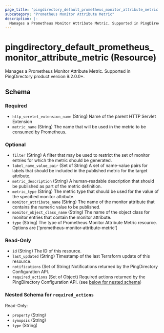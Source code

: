 ```yaml
---
page_title: "pingdirectory_default_prometheus_monitor_attribute_metric Resource - terraform-provider-pingdirectory"
subcategory: "Prometheus Monitor Attribute Metric"
description: |-
  Manages a Prometheus Monitor Attribute Metric. Supported in PingDirectory product version 9.2.0.0+.
---
```


# pingdirectory_default_prometheus_monitor_attribute_metric (Resource)

Manages a Prometheus Monitor Attribute Metric. Supported in PingDirectory product version 9.2.0.0+.



<!-- schema generated by tfplugindocs -->
## Schema

### Required

- `http_servlet_extension_name` (String) Name of the parent HTTP Servlet Extension
- `metric_name` (String) The name that will be used in the metric to be consumed by Prometheus.

### Optional

- `filter` (String) A filter that may be used to restrict the set of monitor entries for which the metric should be generated.
- `label_name_value_pair` (Set of String) A set of name-value pairs for labels that should be included in the published metric for the target attribute.
- `metric_description` (String) A human-readable description that should be published as part of the metric definition.
- `metric_type` (String) The metric type that should be used for the value of the specified monitor attribute.
- `monitor_attribute_name` (String) The name of the monitor attribute that contains the numeric value to be published.
- `monitor_object_class_name` (String) The name of the object class for monitor entries that contain the monitor attribute.
- `type` (String) The type of Prometheus Monitor Attribute Metric resource. Options are ['prometheus-monitor-attribute-metric']

### Read-Only

- `id` (String) The ID of this resource.
- `last_updated` (String) Timestamp of the last Terraform update of this resource.
- `notifications` (Set of String) Notifications returned by the PingDirectory Configuration API.
- `required_actions` (Set of Object) Required actions returned by the PingDirectory Configuration API. (see [below for nested schema](#nestedatt--required_actions))

<a id="nestedatt--required_actions"></a>
### Nested Schema for `required_actions`

Read-Only:

- `property` (String)
- `synopsis` (String)
- `type` (String)



